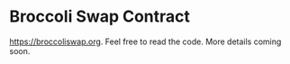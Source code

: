 # Broccoli Swap Contract

https://broccoliswap.org. Feel free to read the code. More details coming soon.

